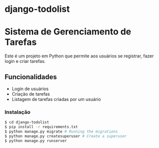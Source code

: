 # django-todolist

# Sistema de Gerenciamento de Tarefas

Este é um projeto em Python que permite aos usuários se registrar, fazer login e criar tarefas.

## Funcionalidades

- Login de usuários
- Criação de tarefas
- Listagem de tarefas criadas por um usuário

### Instalação


```sh
$ cd django-todolist
$ pip install -r requirements.txt
$ python manage.py migrate # Running the migrations
$ python manage.py createsuperuser # Create a superuser
$ python manage.py runserver
```


